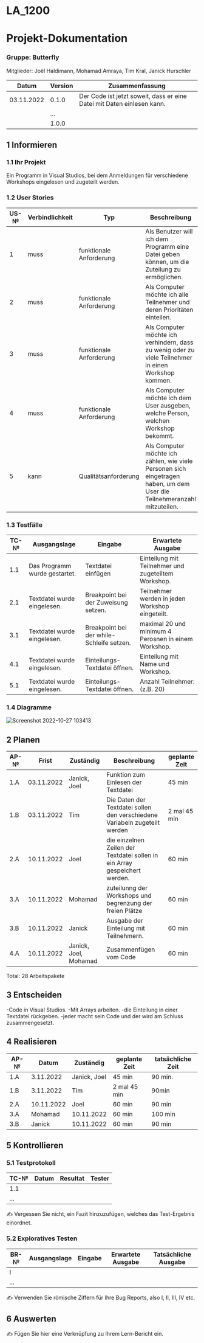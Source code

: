 # LA_1200
# Projekt-Dokumentation


### Gruppe: Butterfly
Mitglieder: Joël Haldimann, Mohamad Amraya, Tim Kral, Janick Hurschler

| Datum | Version | Zusammenfassung                                              |
| ----- | ------- | ------------------------------------------------------------ |
|  03.11.2022     | 0.1.0   |  Der Code ist jetzt soweit, dass er eine Datei mit Daten einlesen kann. |
|       | ...     |                                                              |
|       | 1.0.0   |                                                              |

## 1 Informieren

### 1.1 Ihr Projekt

Ein Programm in Visual Studios, bei dem Anmeldungen für verschiedene Workshops eingelesen und zugeteilt werden.

### 1.2 User Stories

| US-№ | Verbindlichkeit | Typ  | Beschreibung                       |
| ---- | --------------- | ---- | ---------------------------------- |
| 1    |    muss             |  funktionale Anforderung    | Als Benutzer will ich dem Programm eine Datei geben können, um die Zuteilung zu ermöglichen. |
| 2  |       muss          |  funktionale Anforderung   |        Als Computer möchte ich alle Teilnehmer und deren Prioritäten einteilen.   |
| 3 | muss | funktionale Anforderung | Als Computer möchte ich verhindern, dass zu wenig oder zu viele Teilnehmer in einen Workshop kommen. |
| 4   |    muss             |  funktionale Anforderung    | Als Computer möchte ich dem User ausgeben, welche Person, welchen Workshop bekommt. |
| 5   |    kann             |  Qualitätsanforderung    | Als Computer möchte ich zählen, wie viele Personen sich eingetragen haben, um dem User die Teilnehmeranzahl mitzuteilen. |


### 1.3 Testfälle

| TC-№ | Ausgangslage | Eingabe | Erwartete Ausgabe |
| ---- | ------------ | ------- | ----------------- |
| 1.1  | Das Programm wurde gestartet. | Textdatei einfügen        |  Einteilung mit Teilnehmer und zugeteiltem Workshop.                  |
| 2.1 | Textdatei wurde eingelesen. | Breakpoint bei der Zuweisung setzen. | Teilnehmer werden in jeden Workshop eingeteilt. |
| 3.1 | Textdatei wurde eingelesen. | Breakpoint bei der while-Schleife setzen. | maximal 20 und minimum 4 Perosnen in einem Workshop. |
| 4.1 | Textdatei wurde eingelesen. |         Einteilungs-Textdatei öffnen.          | Einteilung mit Name und Workshop. |
| 5.1 | Textdatei wurde eingelesen. | Einteilungs-Textdatei öffnen. | Anzahl Teilnehmer: (z.B. 20) |


### 1.4 Diagramme

![Screenshot 2022-10-27 103413](https://user-images.githubusercontent.com/111045792/198235501-023c56f7-9432-41ac-8d94-fcc40997807f.png)


## 2 Planen

| AP-№ | Frist | Zuständig | Beschreibung | geplante Zeit |
| ---- | ----- | --------- | ------------ | ------------- |
| 1.A  |  03.11.2022     |   Janick, Joel       |       Funktion zum Einlesen der Textdatei       |      45 min         |
|  1.B  |  03.11.2022     |    Tim       |       Die Daten der Textdatei sollen den verschiedene Variabeln zugeteilt werden       |       2 mal 45 min        |
|  2.A  |  10.11.2022     |      Joel      |   die einzelnen Zeilen der Textdatei sollen in ein Array gespeichert werden.         |      60 min         |
|  3.A  |  10.11.2022     |     Mohamad    |     zuteilunng der Workshops und begrenzung der freien Plätze     |      60 min         |
|  3.B  |  10.11.2022     |     Janick      |   Ausgabe der Einteilung mit Teilnehmern.        |      60 min         |
|  4.A  |  10.11.2022     |     Janick, Joel, Mohamad      |   Zusammenfügen vom Code        |      60 min         |
Total: 28 Arbeitspakete


## 3 Entscheiden

-Code in Visual Studios.
-Mit Arrays arbeiten.
-die Einteilung in einer Textdatei rückgeben.
-jeder macht sein Code und der wird am Schluss zusammengesetzt.

## 4 Realisieren

| AP-№ | Datum | Zuständig | geplante Zeit | tatsächliche Zeit |
| ---- | ----- | --------- | ------------- | ----------------- |
| 1.A  |  3.11.2022     |    Janick, Joel       |     45 min          |        90 min.           |
| 1.B  |   3.11.2022    |    Tim       |       2 mal 45 min        |        90min           |
| 2.A | 10.11.2022 | Joel | 60 min | 90 min |
|3.A|Mohamad|10.11.2022|60 min|100 min|
|3.B|Janick|10.11.2022| 60 min| 90 min|


## 5 Kontrollieren

### 5.1 Testprotokoll

| TC-№ | Datum | Resultat | Tester |
| ---- | ----- | -------- | ------ |
| 1.1  |       |          |        |
| ...  |       |          |        |

✍️ Vergessen Sie nicht, ein Fazit hinzuzufügen, welches das Test-Ergebnis einordnet.

### 5.2 Exploratives Testen

| BR-№ | Ausgangslage | Eingabe | Erwartete Ausgabe | Tatsächliche Ausgabe |
| ---- | ------------ | ------- | ----------------- | -------------------- |
| I    |              |         |                   |                      |
| ...  |              |         |                   |                      |

✍️ Verwenden Sie römische Ziffern für Ihre Bug Reports, also I, II, III, IV etc.

## 6 Auswerten

✍️ Fügen Sie hier eine Verknüpfung zu Ihrem Lern-Bericht ein.
